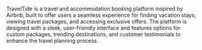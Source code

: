 TravelTide is a travel and accommodation booking platform inspired by Airbnb, built to offer users a seamless experience for finding vacation stays, viewing travel packages, and accessing exclusive offers. The platform is designed with a sleek, user-friendly interface and features options for custom packages, trending destinations, and customer testimonials to enhance the travel planning process.